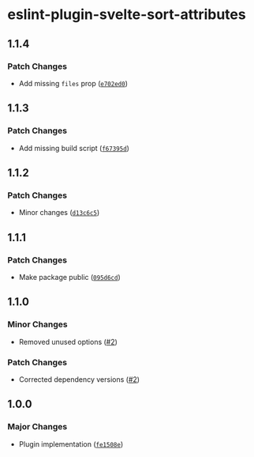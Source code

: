 # eslint-plugin-svelte-sort-attributes

## 1.1.4

### Patch Changes

- Add missing `files` prop ([`e702ed0`](https://github.com/mikededo/eslint-plugin-svelte-sort-attributes/commit/e702ed0be6d9d5b0c5337e24ef4ed35078412c90))

## 1.1.3

### Patch Changes

- Add missing build script ([`f67395d`](https://github.com/mikededo/eslint-plugin-svelte-sort-attributes/commit/f67395dee5bcc10e99ba0771171a2f4bafdff4ea))

## 1.1.2

### Patch Changes

- Minor changes ([`d13c6c5`](https://github.com/mikededo/eslint-plugin-svelte-sort-attributes/commit/d13c6c58574e9c2598137ccaec9de0d9d1ea04ca))

## 1.1.1

### Patch Changes

- Make package public ([`095d6cd`](https://github.com/mikededo/eslint-plugin-svelte-sort-attributes/commit/095d6cd09d23c679b3b2d848c6bea88ba8f5474a))

## 1.1.0

### Minor Changes

- Removed unused options ([#2](https://github.com/mikededo/eslint-plugin-svelte-sort-attributes/pull/2))

### Patch Changes

- Corrected dependency versions ([#2](https://github.com/mikededo/eslint-plugin-svelte-sort-attributes/pull/2))

## 1.0.0

### Major Changes

- Plugin implementation ([`fe1508e`](https://github.com/mikededo/eslint-plugin-svelte-sort-attributes/commit/fe1508ec1b086f1a5b86a68c5a542de79e50ed90))
